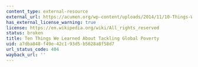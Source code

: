 ```yaml
---
content_type: external-resource
external_url: https://acumen.org/wp-content/uploads/2014/11/10-Things-Weve-Learned-About-Tackling-Global-Poverty.pdf
has_external_license_warning: true
license: https://en.wikipedia.org/wiki/All_rights_reserved
status: broken
title: Ten Things We Learned About Tackling Global Poverty
uid: a7dba848-f49e-42c1-93d5-b5628a8f58d7
url_status_code: 404
wayback_url: ''
---
```

